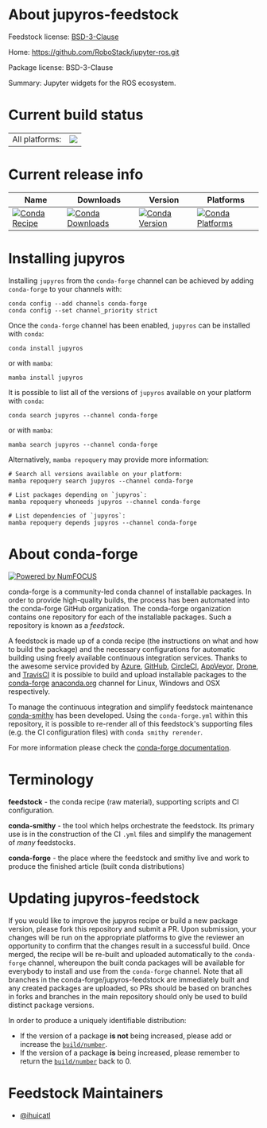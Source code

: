 About jupyros-feedstock
=======================

Feedstock license: [BSD-3-Clause](https://github.com/conda-forge/jupyros-feedstock/blob/main/LICENSE.txt)

Home: https://github.com/RoboStack/jupyter-ros.git

Package license: BSD-3-Clause

Summary: Jupyter widgets for the ROS ecosystem.

Current build status
====================


<table><tr><td>All platforms:</td>
    <td>
      <a href="https://dev.azure.com/conda-forge/feedstock-builds/_build/latest?definitionId=17367&branchName=main">
        <img src="https://dev.azure.com/conda-forge/feedstock-builds/_apis/build/status/jupyros-feedstock?branchName=main">
      </a>
    </td>
  </tr>
</table>

Current release info
====================

| Name | Downloads | Version | Platforms |
| --- | --- | --- | --- |
| [![Conda Recipe](https://img.shields.io/badge/recipe-jupyros-green.svg)](https://anaconda.org/conda-forge/jupyros) | [![Conda Downloads](https://img.shields.io/conda/dn/conda-forge/jupyros.svg)](https://anaconda.org/conda-forge/jupyros) | [![Conda Version](https://img.shields.io/conda/vn/conda-forge/jupyros.svg)](https://anaconda.org/conda-forge/jupyros) | [![Conda Platforms](https://img.shields.io/conda/pn/conda-forge/jupyros.svg)](https://anaconda.org/conda-forge/jupyros) |

Installing jupyros
==================

Installing `jupyros` from the `conda-forge` channel can be achieved by adding `conda-forge` to your channels with:

```
conda config --add channels conda-forge
conda config --set channel_priority strict
```

Once the `conda-forge` channel has been enabled, `jupyros` can be installed with `conda`:

```
conda install jupyros
```

or with `mamba`:

```
mamba install jupyros
```

It is possible to list all of the versions of `jupyros` available on your platform with `conda`:

```
conda search jupyros --channel conda-forge
```

or with `mamba`:

```
mamba search jupyros --channel conda-forge
```

Alternatively, `mamba repoquery` may provide more information:

```
# Search all versions available on your platform:
mamba repoquery search jupyros --channel conda-forge

# List packages depending on `jupyros`:
mamba repoquery whoneeds jupyros --channel conda-forge

# List dependencies of `jupyros`:
mamba repoquery depends jupyros --channel conda-forge
```


About conda-forge
=================

[![Powered by
NumFOCUS](https://img.shields.io/badge/powered%20by-NumFOCUS-orange.svg?style=flat&colorA=E1523D&colorB=007D8A)](https://numfocus.org)

conda-forge is a community-led conda channel of installable packages.
In order to provide high-quality builds, the process has been automated into the
conda-forge GitHub organization. The conda-forge organization contains one repository
for each of the installable packages. Such a repository is known as a *feedstock*.

A feedstock is made up of a conda recipe (the instructions on what and how to build
the package) and the necessary configurations for automatic building using freely
available continuous integration services. Thanks to the awesome service provided by
[Azure](https://azure.microsoft.com/en-us/services/devops/), [GitHub](https://github.com/),
[CircleCI](https://circleci.com/), [AppVeyor](https://www.appveyor.com/),
[Drone](https://cloud.drone.io/welcome), and [TravisCI](https://travis-ci.com/)
it is possible to build and upload installable packages to the
[conda-forge](https://anaconda.org/conda-forge) [anaconda.org](https://anaconda.org/)
channel for Linux, Windows and OSX respectively.

To manage the continuous integration and simplify feedstock maintenance
[conda-smithy](https://github.com/conda-forge/conda-smithy) has been developed.
Using the ``conda-forge.yml`` within this repository, it is possible to re-render all of
this feedstock's supporting files (e.g. the CI configuration files) with ``conda smithy rerender``.

For more information please check the [conda-forge documentation](https://conda-forge.org/docs/).

Terminology
===========

**feedstock** - the conda recipe (raw material), supporting scripts and CI configuration.

**conda-smithy** - the tool which helps orchestrate the feedstock.
                   Its primary use is in the construction of the CI ``.yml`` files
                   and simplify the management of *many* feedstocks.

**conda-forge** - the place where the feedstock and smithy live and work to
                  produce the finished article (built conda distributions)


Updating jupyros-feedstock
==========================

If you would like to improve the jupyros recipe or build a new
package version, please fork this repository and submit a PR. Upon submission,
your changes will be run on the appropriate platforms to give the reviewer an
opportunity to confirm that the changes result in a successful build. Once
merged, the recipe will be re-built and uploaded automatically to the
`conda-forge` channel, whereupon the built conda packages will be available for
everybody to install and use from the `conda-forge` channel.
Note that all branches in the conda-forge/jupyros-feedstock are
immediately built and any created packages are uploaded, so PRs should be based
on branches in forks and branches in the main repository should only be used to
build distinct package versions.

In order to produce a uniquely identifiable distribution:
 * If the version of a package **is not** being increased, please add or increase
   the [``build/number``](https://docs.conda.io/projects/conda-build/en/latest/resources/define-metadata.html#build-number-and-string).
 * If the version of a package **is** being increased, please remember to return
   the [``build/number``](https://docs.conda.io/projects/conda-build/en/latest/resources/define-metadata.html#build-number-and-string)
   back to 0.

Feedstock Maintainers
=====================

* [@ihuicatl](https://github.com/ihuicatl/)

